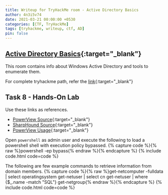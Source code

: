 ```yaml
---
title: Writeup for TryHackMe room - Active Directory Basics
author: 4n3i5v74
date: 2021-03-21 00:00:00 +0530
categories: [CTF, TryHackMe]
tags: [tryhackme, writeup, ctf, AD]
pin: false
---
```



<div class="flex-container">
  <script src="https://tryhackme.com/badge/34685"></script>
</div>


## [Active Directory Basics](https://tryhackme.com/room/activedirectorybasics){:target="_blank"}

This room contains info about Windows Active Directory and tools to enumerate them.

For complete tryhackme path, refer the [link](https://4n3i5v74.github.io/posts/getting-started-with-cybersecurity-tryhackme/){:target="_blank"}


## Task 8 - Hands-On Lab

Use these links as references.
- [PowerView Source](https://github.com/PowerShellMafia/PowerSploit/){:target="_blank"}
- [SharpHound Source](https://github.com/BloodHoundAD/BloodHound){:target="_blank"}
- [PowerView Usage](https://github.com/PowerShellMafia/PowerSploit/){:target="_blank"}

Open `powershell` as admin user and execute the following to load a powershell shell with execution policy bypassed.
{% capture code %}{% raw %}powershell -ep bypass{% endraw %}{% endcapture %} {% include code.html code=code %}

The following are few example commands to retrieve information from domain members.
{% capture code %}{% raw %}get-netcomputer -fulldata | select operatingsystem
get-netuser | select cn
get-netuser | where {$_.name -match "SQL"}
get-netgroup{% endraw %}{% endcapture %} {% include code.html code=code %}

